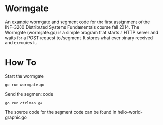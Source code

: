 # Wormgate
An example wormgate and segment code for the first assignment of the INF-3200
Distributed Systems Fundamentals course fall 2014. The Wormgate (wormgate.go) is
a simple program that starts a HTTP server and waits for a POST request to
/segment. It stores what ever binary received and executes it. 

# How To

Start the wormgate

``` 
go run wormgate.go
``` 

Send the segment code

```
go run ctrlman.go
```

The source code for the segment code can be found in hello-world-graphic.go
